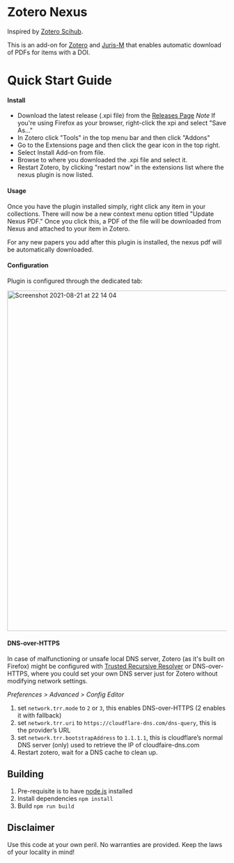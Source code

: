 # Zotero Nexus

Inspired by [Zotero Scihub](https://github.com/ethanwillis/zotero-scihub).

This is an add-on for [Zotero](https://www.zotero.org/) and [Juris-M](https://juris-m.github.io/) that enables automatic download of PDFs for items with a DOI.

# Quick Start Guide

#### Install

- Download the latest release (.xpi file) from the [Releases Page](https://github.com/aokellermann/zotero-nexus/releases)
  _Note_ If you're using Firefox as your browser, right-click the xpi and select "Save As..."
- In Zotero click "Tools" in the top menu bar and then click "Addons"
- Go to the Extensions page and then click the gear icon in the top right.
- Select Install Add-on from file.
- Browse to where you downloaded the .xpi file and select it.
- Restart Zotero, by clicking "restart now" in the extensions list where the
  nexus plugin is now listed.

#### Usage

Once you have the plugin installed simply, right click any item in your collections.
There will now be a new context menu option titled "Update Nexus PDF." Once you
click this, a PDF of the file will be downloaded from Nexus and attached to your
item in Zotero.

For any new papers you add after this plugin is installed, the nexus pdf will be
automatically downloaded.

#### Configuration

Plugin is configured through the dedicated tab: 

<img width="782" alt="Screenshot 2021-08-21 at 22 14 04" src="https://user-images.githubusercontent.com/387791/130333778-8bfb0878-2122-49a9-bc23-c528eb9b6cbf.png">

#### DNS-over-HTTPS

In case of malfunctioning or unsafe local DNS server, Zotero (as it's built on Firefox) might be configured with [Trusted Recursive Resolver](https://wiki.mozilla.org/Trusted_Recursive_Resolver) or DNS-over-HTTPS, where you could set your own DNS server just for Zotero without modifying network settings.

_Preferences > Advanced > Config Editor_

1. set `network.trr.mode` to `2` or `3`, this enables DNS-over-HTTPS (2 enables it with fallback)
2. set `network.trr.uri` to `https://cloudflare-dns.com/dns-query`, this is the provider’s URL
3. set `network.trr.bootstrapAddress` to `1.1.1.1`, this is cloudflare’s normal DNS server (only) used to retrieve the IP of cloudfaire-dns.com
4. Restart zotero, wait for a DNS cache to clean up.

## Building

1. Pre-requisite is to have [node.js](https://nodejs.org) installed
2. Install dependencies `npm install`
3. Build `npm run build`

## Disclaimer

Use this code at your own peril. No warranties are provided. Keep the laws of your locality in mind!
